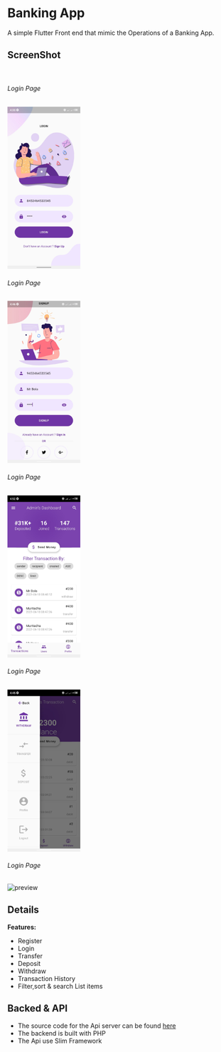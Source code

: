 # Banking App

A simple Flutter Front end that mimic the Operations of a Banking App.

## ScreenShot
<img si></img>

<div>
<h6>Login Page</h6>
<img width="164" alt="preview" src="https://github.com/shittu33/Banking_app/blob/master/screens/login.jpg">
</div>

<div>
<h6>Login Page</h6>
<img width="164" alt="preview" src="https://github.com/shittu33/Banking_app/blob/master/screens/signUp.png">
</div>

<div>
<h6>Login Page</h6>
<img width="164" alt="preview" src="https://github.com/shittu33/Banking_app/blob/master/screens/admin_transactions.png">
</div>

<div>
<h6>Login Page</h6>
<img width="164" alt="preview" src="https://github.com/shittu33/Banking_app/blob/master/screens/drawer.png">
</div>

<div>
<h6>Login Page</h6>
<img width="164" alt="preview" src="https://github.com/shittu33/Banking_app/blob/master/screens/ ">
</div>


## Details

**Features:**
* Register
* Login
* Transfer
* Deposit
* Withdraw
* Transaction History
* Filter,sort & search List items

## Backed & API

* The source code for the Api server can be found  [here](https://github.com/shittu33/HerokuNewsApiServer)
* The backend is built with PHP
* The Api use Slim Framework 